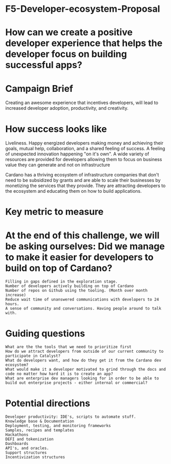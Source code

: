 # F5-Developer-ecosystem-Proposal

# How can we create a positive developer experience that helps the developer focus on building successful apps?

# Campaign Brief

Creating an awesome experience that incentives developers, will lead to increased developer adoption, productivity, and creativity.

# How success looks like

Liveliness. Happy energized developers making money and achieving their goals, mutual help, collaboration, and a shared feeling of success. A feeling of unexpected innovation happening "on it's own". A wide variety of resources are provided for developers allowing them to focus on business value they can generate and not on infrastructure

Cardano has a thriving ecosystem of infrastructure companies that don't need to be subsidized by grants and are able to scale their businesses by monetizing the services that they provide. They are attracting developers to the ecosystem and educating them on how to build applications.

# Key metric to measure

# At the end of this challenge, we will be asking ourselves: Did we manage to make it easier for developers to build on top of Cardano?

    Filling in gaps defined in the exploration stage.
    Number of developers actively building on top of Cardano
    Number of repos on Github using the tooling. (Month over month increase)
    Reduce wait time of unanswered communications with developers to 24 hours.
    A sense of community and conversations. Having people around to talk with.

# Guiding questions

    What are the the tools that we need to prioritize first
    How do we attract developers from outside of our current community to participate in Catalyst?
    What do developers want, and how do they get it from the Cardano dev ecosystem?
    What would make it a developer motivated to grind through the docs and code no matter how hard it is to create an app?
    What are enterprise dev managers looking for in order to be able to build out enterprise projects - either internal or commercial?

# Potential directions

    Developer productivity: IDE's, scripts to automate stuff.
    Knowledge base & Documentation
    Deployment, testing, and monitoring frameworks
    Samples, recipes and templates
    Hackathons
    DEFI and tokenization
    Dashboards
    API's, and oracles.
    Support structures
    Incentivization structures

